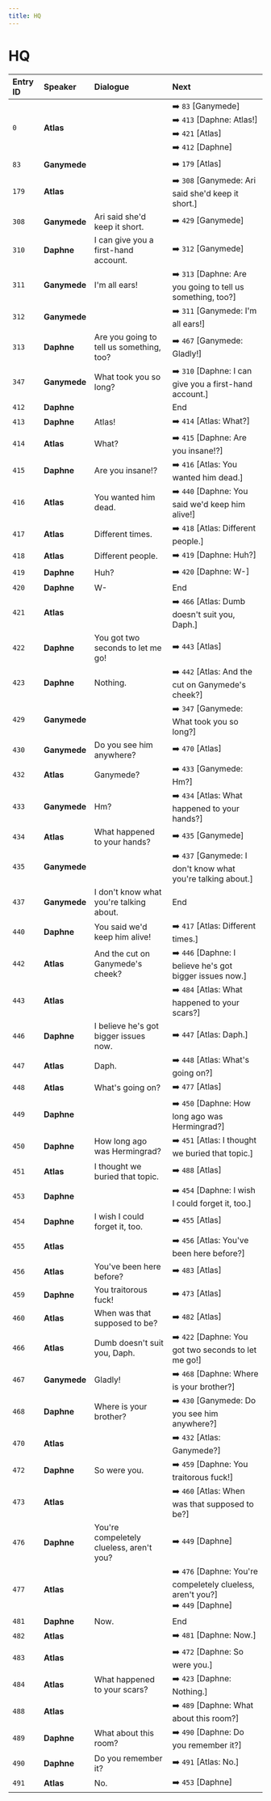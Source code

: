 ```yaml
---
title: HQ
---
```


# HQ


| Entry ID | Speaker | Dialogue | Next |
| :------- | :------ | :------- | :------------ |
| `0` | **Atlas** |  | ➡️ `83` \[Ganymede\]<br>➡️ `413` \[Daphne: Atlas\!\]<br>➡️ `421` \[Atlas\]<br>➡️ `412` \[Daphne\] |
| `83` | **Ganymede** |  | ➡️ `179` \[Atlas\] |
| `179` | **Atlas** |  | ➡️ `308` \[Ganymede: Ari said she'd keep it short\.\] |
| `308` | **Ganymede** | Ari said she'd keep it short\. | ➡️ `429` \[Ganymede\] |
| `310` | **Daphne** | I can give you a first\-hand account\. | ➡️ `312` \[Ganymede\] |
| `311` | **Ganymede** | I'm all ears\! | ➡️ `313` \[Daphne: Are you going to tell us something, too?\] |
| `312` | **Ganymede** |  | ➡️ `311` \[Ganymede: I'm all ears\!\] |
| `313` | **Daphne** | Are you going to tell us something, too? | ➡️ `467` \[Ganymede: Gladly\!\] |
| `347` | **Ganymede** | What took you so long? | ➡️ `310` \[Daphne: I can give you a first\-hand account\.\] |
| `412` | **Daphne** |  | End |
| `413` | **Daphne** | Atlas\! | ➡️ `414` \[Atlas: What?\] |
| `414` | **Atlas** | What? | ➡️ `415` \[Daphne: Are you insane\!?\] |
| `415` | **Daphne** | Are you insane\!? | ➡️ `416` \[Atlas: You wanted him dead\.\] |
| `416` | **Atlas** | You wanted him dead\. | ➡️ `440` \[Daphne: You said we'd keep him alive\!\] |
| `417` | **Atlas** | Different times\. | ➡️ `418` \[Atlas: Different people\.\] |
| `418` | **Atlas** | Different people\. | ➡️ `419` \[Daphne: Huh?\] |
| `419` | **Daphne** | Huh? | ➡️ `420` \[Daphne: W\-\] |
| `420` | **Daphne** | W\- | End |
| `421` | **Atlas** |  | ➡️ `466` \[Atlas: Dumb doesn't suit you, Daph\.\] |
| `422` | **Daphne** | You got two seconds to let me go\! | ➡️ `443` \[Atlas\] |
| `423` | **Daphne** | Nothing\. | ➡️ `442` \[Atlas: And the cut on Ganymede's cheek?\] |
| `429` | **Ganymede** |  | ➡️ `347` \[Ganymede: What took you so long?\] |
| `430` | **Ganymede** | Do you see him anywhere? | ➡️ `470` \[Atlas\] |
| `432` | **Atlas** | Ganymede? | ➡️ `433` \[Ganymede: Hm?\] |
| `433` | **Ganymede** | Hm? | ➡️ `434` \[Atlas: What happened to your hands?\] |
| `434` | **Atlas** | What happened to your hands? | ➡️ `435` \[Ganymede\] |
| `435` | **Ganymede** |  | ➡️ `437` \[Ganymede: I don't know what you're talking about\.\] |
| `437` | **Ganymede** | I don't know what you're talking about\. | End |
| `440` | **Daphne** | You said we'd keep him alive\! | ➡️ `417` \[Atlas: Different times\.\] |
| `442` | **Atlas** | And the cut on Ganymede's cheek? | ➡️ `446` \[Daphne: I believe he's got bigger issues now\.\] |
| `443` | **Atlas** |  | ➡️ `484` \[Atlas: What happened to your scars?\] |
| `446` | **Daphne** | I believe he's got bigger issues now\. | ➡️ `447` \[Atlas: Daph\.\] |
| `447` | **Atlas** | Daph\. | ➡️ `448` \[Atlas: What's going on?\] |
| `448` | **Atlas** | What's going on? | ➡️ `477` \[Atlas\] |
| `449` | **Daphne** |  | ➡️ `450` \[Daphne: How long ago was Hermingrad?\] |
| `450` | **Daphne** | How long ago was Hermingrad? | ➡️ `451` \[Atlas: I thought we buried that topic\.\] |
| `451` | **Atlas** | I thought we buried that topic\. | ➡️ `488` \[Atlas\] |
| `453` | **Daphne** |  | ➡️ `454` \[Daphne: I wish I could forget it, too\.\] |
| `454` | **Daphne** | I wish I could forget it, too\. | ➡️ `455` \[Atlas\] |
| `455` | **Atlas** |  | ➡️ `456` \[Atlas: You've been here before?\] |
| `456` | **Atlas** | You've been here before? | ➡️ `483` \[Atlas\] |
| `459` | **Daphne** | You traitorous fuck\! | ➡️ `473` \[Atlas\] |
| `460` | **Atlas** | When was that supposed to be? | ➡️ `482` \[Atlas\] |
| `466` | **Atlas** | Dumb doesn't suit you, Daph\. | ➡️ `422` \[Daphne: You got two seconds to let me go\!\] |
| `467` | **Ganymede** | Gladly\! | ➡️ `468` \[Daphne: Where is your brother?\] |
| `468` | **Daphne** | Where is your brother? | ➡️ `430` \[Ganymede: Do you see him anywhere?\] |
| `470` | **Atlas** |  | ➡️ `432` \[Atlas: Ganymede?\] |
| `472` | **Daphne** | So were you\. | ➡️ `459` \[Daphne: You traitorous fuck\!\] |
| `473` | **Atlas** |  | ➡️ `460` \[Atlas: When was that supposed to be?\] |
| `476` | **Daphne** | You're compeletely clueless, aren't you? | ➡️ `449` \[Daphne\] |
| `477` | **Atlas** |  | ➡️ `476` \[Daphne: You're compeletely clueless, aren't you?\]<br>➡️ `449` \[Daphne\] |
| `481` | **Daphne** | Now\. | End |
| `482` | **Atlas** |  | ➡️ `481` \[Daphne: Now\.\] |
| `483` | **Atlas** |  | ➡️ `472` \[Daphne: So were you\.\] |
| `484` | **Atlas** | What happened to your scars? | ➡️ `423` \[Daphne: Nothing\.\] |
| `488` | **Atlas** |  | ➡️ `489` \[Daphne: What about this room?\] |
| `489` | **Daphne** | What about this room? | ➡️ `490` \[Daphne: Do you remember it?\] |
| `490` | **Daphne** | Do you remember it? | ➡️ `491` \[Atlas: No\.\] |
| `491` | **Atlas** | No\. | ➡️ `453` \[Daphne\] |
